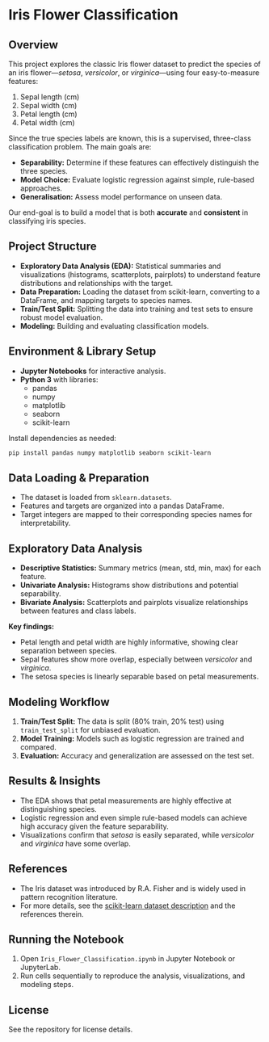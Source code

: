 # Iris Flower Classification


## Overview

This project explores the classic Iris flower dataset to predict the species of an iris flower—*setosa*, *versicolor*, or *virginica*—using four easy-to-measure features:

1. Sepal length (cm)
2. Sepal width (cm)
3. Petal length (cm)
4. Petal width (cm)

Since the true species labels are known, this is a supervised, three-class classification problem. The main goals are:

- **Separability:** Determine if these features can effectively distinguish the three species.
- **Model Choice:** Evaluate logistic regression against simple, rule-based approaches.
- **Generalisation:** Assess model performance on unseen data.

Our end-goal is to build a model that is both **accurate** and **consistent** in classifying iris species.


## Project Structure

- **Exploratory Data Analysis (EDA):** Statistical summaries and visualizations (histograms, scatterplots, pairplots) to understand feature distributions and relationships with the target.
- **Data Preparation:** Loading the dataset from scikit-learn, converting to a DataFrame, and mapping targets to species names.
- **Train/Test Split:** Splitting the data into training and test sets to ensure robust model evaluation.
- **Modeling:** Building and evaluating classification models.


## Environment & Library Setup

- **Jupyter Notebooks** for interactive analysis.
- **Python 3** with libraries:
  - pandas
  - numpy
  - matplotlib
  - seaborn
  - scikit-learn

Install dependencies as needed:

```bash
pip install pandas numpy matplotlib seaborn scikit-learn
```


## Data Loading & Preparation

- The dataset is loaded from `sklearn.datasets`.
- Features and targets are organized into a pandas DataFrame.
- Target integers are mapped to their corresponding species names for interpretability.


## Exploratory Data Analysis

- **Descriptive Statistics:** Summary metrics (mean, std, min, max) for each feature.
- **Univariate Analysis:** Histograms show distributions and potential separability.
- **Bivariate Analysis:** Scatterplots and pairplots visualize relationships between features and class labels.

**Key findings:**
- Petal length and petal width are highly informative, showing clear separation between species.
- Sepal features show more overlap, especially between *versicolor* and *virginica*.
- The setosa species is linearly separable based on petal measurements.


## Modeling Workflow

1. **Train/Test Split:** The data is split (80% train, 20% test) using `train_test_split` for unbiased evaluation.
2. **Model Training:** Models such as logistic regression are trained and compared.
3. **Evaluation:** Accuracy and generalization are assessed on the test set.


## Results & Insights

- The EDA shows that petal measurements are highly effective at distinguishing species.
- Logistic regression and even simple rule-based models can achieve high accuracy given the feature separability.
- Visualizations confirm that *setosa* is easily separated, while *versicolor* and *virginica* have some overlap.


## References

- The Iris dataset was introduced by R.A. Fisher and is widely used in pattern recognition literature.
- For more details, see the [scikit-learn dataset description](https://scikit-learn.org/stable/datasets/toy_dataset.html#iris-plants-dataset) and the references therein.


## Running the Notebook

1. Open `Iris_Flower_Classification.ipynb` in Jupyter Notebook or JupyterLab.
2. Run cells sequentially to reproduce the analysis, visualizations, and modeling steps.


## License

See the repository for license details.
